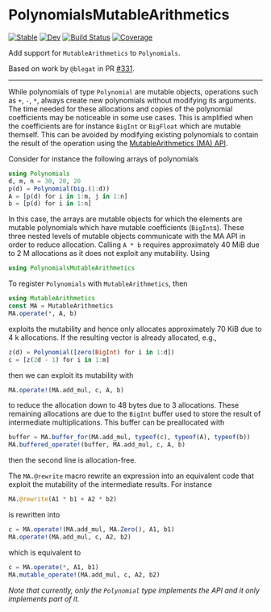 # PolynomialsMutableArithmetics

[![Stable](https://img.shields.io/badge/docs-stable-blue.svg)](https://jverzani.github.io/PolynomialsMutableArithmetics.jl/stable/)
[![Dev](https://img.shields.io/badge/docs-dev-blue.svg)](https://jverzani.github.io/PolynomialsMutableArithmetics.jl/dev/)
[![Build Status](https://github.com/jverzani/PolynomialsMutableArithmetics.jl/actions/workflows/CI.yml/badge.svg?branch=main)](https://github.com/jverzani/PolynomialsMutableArithmetics.jl/actions/workflows/CI.yml?query=branch%3Amain)
[![Coverage](https://codecov.io/gh/jverzani/PolynomialsMutableArithmetics.jl/branch/main/graph/badge.svg)](https://codecov.io/gh/jverzani/PolynomialsMutableArithmetics.jl)


Add support for `MutableArithmetics` to `Polynomials`.

Based on work by `@blegat` in PR [#331](https://github.com/JuliaMath/Polynomials.jl/pull/331).

----

While polynomials of type `Polynomial` are mutable objects, operations such as
`+`, `-`, `*`, always create new polynomials without modifying its arguments.
The time needed for these allocations and copies of the polynomial coefficients
may be noticeable in some use cases. This is amplified when the coefficients
are for instance `BigInt` or `BigFloat` which are mutable themself.
This can be avoided by modifying existing polynomials to contain the result
of the operation using the [MutableArithmetics (MA) API](https://github.com/jump-dev/MutableArithmetics.jl).

Consider for instance the following arrays of polynomials
```julia
using Polynomials
d, m, n = 30, 20, 20
p(d) = Polynomial(big.(1:d))
A = [p(d) for i in 1:m, j in 1:n]
b = [p(d) for i in 1:n]
```

In this case, the arrays are mutable objects for which the elements are mutable
polynomials which have mutable coefficients (`BigInt`s).
These three nested levels of mutable objects communicate with the MA
API in order to reduce allocation.
Calling `A * b` requires approximately 40 MiB due to 2 M allocations
as it does not exploit any mutability. Using

```julia
using PolynomialsMutableArithmetics
```

To register `Polynomials` with `MutableArithmetics`, then

```julia
using MutableArithmetics
const MA = MutableArithmetics
MA.operate(*, A, b)
```

exploits the mutability and hence only allocates approximately 70 KiB due to 4 k
allocations. If the resulting vector is already allocated, e.g.,

```julia
z(d) = Polynomial([zero(BigInt) for i in 1:d])
c = [z(2d - 1) for i in 1:m]
```

then we can exploit its mutability with

```julia
MA.operate!(MA.add_mul, c, A, b)
```

to reduce the allocation down to 48 bytes due to 3 allocations. These remaining
allocations are due to the `BigInt` buffer used to store the result of
intermediate multiplications. This buffer can be preallocated with

```julia
buffer = MA.buffer_for(MA.add_mul, typeof(c), typeof(A), typeof(b))
MA.buffered_operate!(buffer, MA.add_mul, c, A, b)
```

then the second line is allocation-free.

The `MA.@rewrite` macro rewrite an expression into an equivalent code that
exploit the mutability of the intermediate results.
For instance
```julia
MA.@rewrite(A1 * b1 + A2 * b2)
```
is rewritten into
```julia
c = MA.operate!(MA.add_mul, MA.Zero(), A1, b1)
MA.operate!(MA.add_mul, c, A2, b2)
```
which is equivalent to
```julia
c = MA.operate(*, A1, b1)
MA.mutable_operate!(MA.add_mul, c, A2, b2)
```

*Note that currently, only the `Polynomial` type implements the API and it only
implements part of it.*
